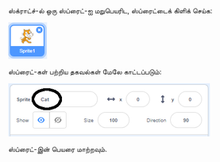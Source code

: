 ஸ்க்ராட்ச்-ல் ஒரு ஸ்ப்ரைட்-ஐ மறுபெயரிட, ஸ்ப்ரைட்டைக் கிளிக் செய்க:

![திரைப்பிடிப்பு](images/rename-info.png)

ஸ்ப்ரைட்-கள் பற்றிய தகவல்கள் மேலே காட்டப்படும்:

![திரைப்பிடிப்பு](images/rename-change.png)

ஸ்ப்ரைட்-இன் பெயரை மாற்றவும்.